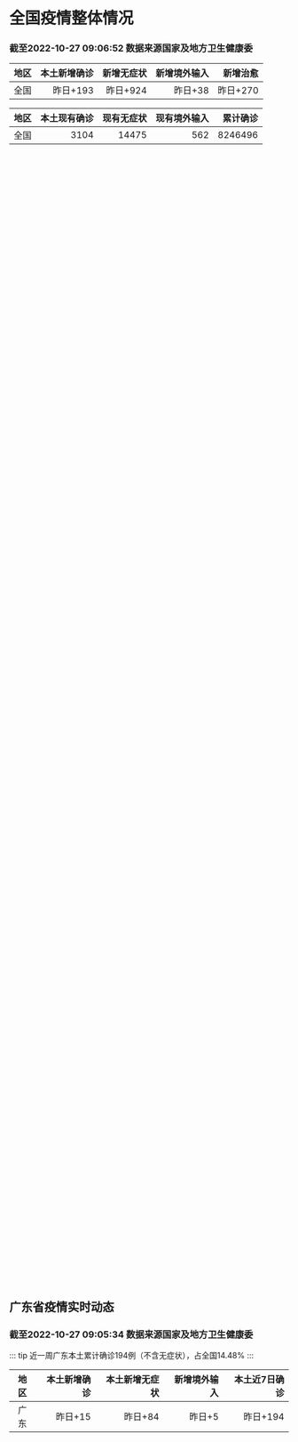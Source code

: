 
# 全国疫情整体情况
### 截至2022-10-27 09:06:52 数据来源国家及地方卫生健康委

|地区|本土新增确诊|新增无症状|新增境外输入|新增治愈|
|:--:|---:|---:|---:|---:|
|全国|昨日+193|昨日+924|昨日+38|昨日+270|

|地区|本土现有确诊|现有无症状|现有境外输入|累计确诊|
|:--:|---:|---:|---:|---:|
|全国|3104|14475|562|8246496|

<ChinaMap :dataList="dataList" :title="title"/>

<div id="chinaDayModify" style="width:100%;height:500px;margin-bottom:10px;"></div>
<div id="chinaAddHistoryData" style="width:100%;height:500px;margin-bottom:10px;"></div>
<div id="chinaNowHistoryData" style="width:100%;height:500px;margin-bottom:10px;"></div>
<div id="chinaTotalHistoryData" style="width:100%;height:500px;margin-bottom:10px;"></div>


## 广东省疫情实时动态
### 截至2022-10-27 09:05:34 数据来源国家及地方卫生健康委

::: tip 近一周广东本土累计确诊194例（不含无症状），占全国14.48%
:::

|地区|本土新增确诊|本土新增无症状|新增境外输入|本土近7日确诊|
|:--:|---:|---:|---:|---:|
|广东|昨日+15|昨日+84|昨日+5|昨日+194|

<div id="guangdongModify" style="width:100%;height:500px;margin-bottom:10px;"></div>
<div id="guangdongTotalHistory" style="width:100%;height:500px;margin-bottom:10px;"></div>
<div id="guangzhouModifyHistory" style="width:100%;height:500px;margin-bottom:10px;"></div>


<script>
import * as echarts from 'echarts'
export default {
  data(){
    return {
      title: '新增本土确诊',
      dataList: [{name: '台湾', value: 0, addList: []},{name: '香港', value: 0, addList: []},{name: '湖北', value: 0, addList: []},{name: '上海', value: 1, addList: [{name: '浦东', num: 1},]},{name: '吉林', value: 0, addList: []},{name: '广东', value: 15, addList: [{name: '广州', num: 11},{name: '惠州', num: 2},{name: '佛山', num: 1},{name: '江门', num: 1},]},{name: '海南', value: 0, addList: []},{name: '四川', value: 4, addList: [{name: '外省返川人员', num: 3},{name: '宜宾', num: 1},]},{name: '福建', value: 31, addList: [{name: '平潭综合实验区', num: 10},{name: '莆田', num: 5},{name: '泉州', num: 5},{name: '福州', num: 5},{name: '南平', num: 3},]},{name: '北京', value: 12, addList: [{name: '朝阳', num: 6},{name: '西城', num: 4},{name: '通州', num: 2},]},{name: '内蒙古', value: 30, addList: [{name: '鄂尔多斯', num: 13},{name: '呼和浩特', num: 6},{name: '锡林郭勒', num: 6},{name: '包头', num: 4},{name: '赤峰', num: 1},]},{name: '陕西', value: 13, addList: [{name: '西安', num: 9},{name: '汉中', num: 4},]},{name: '浙江', value: 1, addList: [{name: '杭州', num: 1},]},{name: '河南', value: 5, addList: [{name: '郑州', num: 5},]},{name: '黑龙江', value: 0, addList: []},{name: '山东', value: 3, addList: [{name: '枣庄', num: 2},{name: '威海', num: 1},]},{name: '云南', value: 0, addList: []},{name: '江苏', value: 12, addList: [{name: '南京', num: 11},{name: '常州', num: 1},]},{name: '天津', value: 1, addList: [{name: '静海区', num: 1},]},{name: '广西', value: 0, addList: []},{name: '河北', value: 0, addList: []},{name: '辽宁', value: 0, addList: []},{name: '新疆', value: 11, addList: [{name: '乌鲁木齐', num: 7},{name: '伊犁哈萨克自治州', num: 4},]},{name: '湖南', value: 13, addList: [{name: '怀化', num: 7},{name: '邵阳', num: 6},]},{name: '安徽', value: 3, addList: [{name: '合肥', num: 3},]},{name: '江西', value: 0, addList: []},{name: '西藏', value: 2, addList: [{name: '拉萨', num: 2},]},{name: '甘肃', value: 0, addList: []},{name: '重庆', value: 13, addList: [{name: '永川区', num: 13},]},{name: '山西', value: 16, addList: [{name: '大同', num: 5},{name: '太原', num: 5},{name: '运城', num: 2},{name: '吕梁', num: 2},{name: '朔州', num: 1},]},{name: '贵州', value: 0, addList: []},{name: '澳门', value: 0, addList: []},{name: '青海', value: 7, addList: [{name: '西宁', num: 5},{name: '海北州', num: 1},{name: '果洛州', num: 1},]},{name: '宁夏', value: 0, addList: []},{name: '南海诸岛', value: 0, addList: []}]
    }
  },
  mounted () {
    this.chartChDay = echarts.init(document.getElementById("chinaDayModify"), "dark")
,this.chartChAdd = echarts.init(document.getElementById("chinaAddHistoryData"), "dark")
,this.chartChNow = echarts.init(document.getElementById("chinaNowHistoryData"), "dark")
,this.chartChTotal = echarts.init(document.getElementById("chinaTotalHistoryData"), "dark")
,this.chartGdMod = echarts.init(document.getElementById("guangdongModify"), "dark")
,this.chartGdTotal = echarts.init(document.getElementById("guangdongTotalHistory"), "dark")
,this.chartGzMod = echarts.init(document.getElementById("guangzhouModifyHistory"), "dark")


    const option_gd_mod = {
      title: {
        text: '广东疫情新增趋势（人）'
      },
      tooltip: {
        trigger: 'axis',
        axisPointer: {
          type: 'cross',
          label: {
            backgroundColor: '#6a7985'
          }
        }
      },
      legend: {
        top: 20,
        data: [{name: '本土新增确诊',icon: 'rect'}, {name: '本土新增无症状',icon: 'rect'},{name: '新增境外输入',icon: 'rect'}]
      },
      grid: {
        left: '3%',
        right: '4%',
        bottom: '3%',
        containLabel: true
      },
      toolbox: {
        feature: {
          saveAsImage: {}
        }
      },
      xAxis: {
        type: 'category',
        boundaryGap: false,
        data: ["08.29","08.30","08.31","09.01","09.02","09.03","09.04","09.05","09.06","09.07","09.08","09.09","09.10","09.11","09.12","09.13","09.14","09.15","09.16","09.17","09.18","09.19","09.20","09.21","09.22","09.23","09.24","09.25","09.26","09.27","09.28","09.29","09.30","10.01","10.02","10.03","10.04","10.05","10.06","10.07","10.08","10.09","10.10","10.11","10.12","10.13","10.14","10.15","10.16","10.17","10.18","10.19","10.20","10.21","10.22","10.23","10.24","10.25","10.26",]
      },
      yAxis: {
        type: 'value'
      },
      series: [
        {
          name: '本土新增确诊',
          type: 'line',
          stack: 'Total',
          areaStyle: {},
          emphasis: {
            focus: 'series'
          },
          data: [24,25,40,55,65,79,63,43,42,27,36,26,15,17,7,6,5,5,3,2,1,0,3,1,2,5,6,7,12,4,18,16,22,17,19,27,34,37,41,47,34,31,38,43,36,53,60,35,23,36,50,26,27,19,32,23,33,45,15,]
        },
        {
          name: '本土新增无症状',
          type: 'line',
          stack: 'Total',
          areaStyle: {},
          emphasis: {
            focus: 'series'
          },
          data: [12,21,34,41,40,24,26,17,18,12,28,6,10,11,4,3,4,1,1,1,2,1,2,2,4,0,0,5,5,2,5,15,21,10,24,16,24,27,34,27,21,24,25,11,17,21,29,29,38,61,48,58,62,74,59,70,62,67,84,]
        },
        {
          name: '新增境外输入',
          type: 'line',
          stack: 'Total',
          areaStyle: {},
          emphasis: {
            focus: 'series'
          },
          data: [11,10,13,16,17,18,16,16,19,6,16,23,19,21,12,11,8,10,15,7,11,15,12,13,14,15,12,19,14,15,21,15,11,29,11,19,18,19,27,10,14,27,27,14,17,15,24,18,18,11,12,14,25,17,9,19,12,6,5,]
        }
      ]
    };

    const option_gd_total = {
      title: {
        text: '广东疫情概览（人）'
      },
      tooltip: {
        trigger: 'axis',
        axisPointer: {
          type: 'cross',
          label: {
            backgroundColor: '#6a7985'
          }
        }
      },
      legend: {
        top: 20,
        data: [{name: '累计确诊',icon: 'rect'},{name: '累计治愈',icon: 'rect'}]
      },
      grid: {
        left: '3%',
        right: '4%',
        bottom: '3%',
        containLabel: true
      },
      toolbox: {
        feature: {
          saveAsImage: {}
        }
      },
      xAxis: {
        type: 'category',
        boundaryGap: false,
        data: ["08.29","08.30","08.31","09.01","09.02","09.03","09.04","09.05","09.06","09.07","09.08","09.09","09.10","09.11","09.12","09.13","09.14","09.15","09.16","09.17","09.18","09.19","09.20","09.21","09.22","09.23","09.24","09.25","09.26","09.27","09.28","09.29","09.30","10.01","10.02","10.03","10.04","10.05","10.06","10.07","10.08","10.09","10.10","10.11","10.12","10.13","10.14","10.15","10.16","10.17","10.18","10.19","10.20","10.21","10.22","10.23","10.24","10.25","10.26",]
      },
      yAxis: {
        type: 'value'
      },
      series: [
        {
          name: '累计确诊',
          type: 'line',
          stack: 'Total',
          areaStyle: {},
          emphasis: {
            focus: 'series'
          },
          data: [8933,8968,9021,9092,9174,9271,9350,9413,9474,9507,9559,9608,9642,9680,9699,9716,9729,9744,9762,9771,9783,9798,9813,9827,9843,9863,9881,9905,9931,9950,9991,10022,10055,10101,10131,10177,10229,10285,10353,10410,10458,10516,10581,10638,10691,10759,10843,10896,10947,10994,11056,11106,11138,11174,11215,11257,11302,11353,11373,]
        },
        {
          name: '累计治愈',
          type: 'line',
          stack: 'Total',
          areaStyle: {},
          emphasis: {
            focus: 'series'
          },
          data: [8561,8591,8620,8641,8671,8708,8725,8744,8775,8804,8831,8855,8888,8923,8959,9011,9075,9140,9140,9140,9140,9140,9140,9140,9529,9529,9529,9529,9529,9529,9529,9529,9529,9529,9529,9529,9529,9529,9877,9877,9877,9972,10007,10048,10091,10127,10127,10127,10178,10239,10298,10298,10298,10298,10298,10298,10298,10298,10298,]
        }
      ]
    };

    const option_gz_mod = {
      title: {
        text: '广州疫情新增趋势（人）'
      },
      tooltip: {
        trigger: 'axis',
        axisPointer: {
          type: 'cross',
          label: {
            backgroundColor: '#6a7985'
          }
        }
      },
      legend: {
        top: 20,
        data: [{name: '本土新增确诊',icon: 'rect'},{name: '本土新增无症状',icon: 'rect'}]
      },
      grid: {
        left: '3%',
        right: '4%',
        bottom: '3%',
        containLabel: true
      },
      toolbox: {
        feature: {
          saveAsImage: {}
        }
      },
      xAxis: {
        type: 'category',
        boundaryGap: false,
        data: ["0829","0830","0831","0901","0902","0903","0904","0905","0906","0907","0908","0909","0910","0911","0912","0913","0914","0915","0916","0917","0918","0919","0920","0921","0922","0923","0924","0925","0926","0927","0928","0929","0930","1001","1002","1003","1004","1005","1006","1007","1008","1009","1010","1011","1012","1013","1014","1015","1016","1017","1018","1019","1020","1021","1022","1023","1024","1025","1026",]
      },
      yAxis: {
        type: 'value'
      },
      series: [
        {
          name: '本土新增确诊',
          type: 'line',
          stack: 'Total',
          areaStyle: {},
          emphasis: {
            focus: 'series'
          },
          data: [0,5,5,3,7,4,8,5,6,3,2,0,0,0,0,0,0,0,0,1,0,0,0,0,1,4,5,2,2,0,1,1,2,0,5,10,12,14,21,17,18,5,13,6,10,25,23,20,3,16,22,6,10,12,18,16,22,27,11,]
        },
        {
          name: '本土新增无症状',
          type: 'line',
          stack: 'Total',
          areaStyle: {},
          emphasis: {
            focus: 'series'
          },
          data: [0,0,4,2,3,0,1,3,1,1,0,0,0,0,0,0,0,0,1,0,1,0,1,2,4,0,0,0,1,1,0,2,0,0,3,7,5,13,8,12,9,15,1,2,7,3,8,16,27,43,31,44,46,46,39,53,43,46,39,]
        }
      ]
    };

    const option_ch_day  = {
      series: [
        {
          type: 'treemap',
          data: [
            {
              name: '本土新增确诊昨日+193',
              value: 193,
            },
            {
              name: '新增无症状昨日+924',
              value: 924,
            },
            {
              name: '新增境外输入昨日+38',
              value: 38,
            },
            {
              name: '新增治愈昨日+270',
              value: 270,
            },
          ]
        }
      ]
    };

    const option_ch_add = {
      title: {
        text: '新增疫情整体走势'
      },
      tooltip: {
        trigger: 'axis',
        axisPointer: {
          type: 'cross',
          label: {
            backgroundColor: '#6a7985'
          }
        }
      },
      legend: {
        top: 20,
        data: [{name: '本土确诊',icon: 'rect'}, {name: '无症状感染',icon: 'rect'},{name: '新增境外输入',icon: 'rect'}]
      },
      grid: {
        left: '3%',
        right: '4%',
        bottom: '3%',
        containLabel: true
      },
      toolbox: {
        feature: {
          saveAsImage: {}
        }
      },
      xAxis: {
        type: 'category',
        boundaryGap: false,
        data: ["08.27","08.28","08.29","08.30","08.31","09.01","09.02","09.03","09.04","09.05","09.06","09.07","09.08","09.09","09.10","09.11","09.12","09.13","09.14","09.15","09.16","09.17","09.18","09.19","09.20","09.21","09.22","09.23","09.24","09.25","09.26","09.27","09.28","09.29","09.30","10.01","10.02","10.03","10.04","10.05","10.06","10.07","10.08","10.09","10.10","10.11","10.12","10.13","10.14","10.15","10.16","10.17","10.18","10.19","10.20","10.21","10.22","10.23","10.24","10.25","10.26",]
      },
      yAxis: {
        type: 'value'
      },
      series: [
        {
          name: '本土确诊',
          type: 'line',
          stack: 'Total',
          areaStyle: {},
          emphasis: {
            focus: 'series'
          },
          data: [259,301,349,349,307,318,440,314,303,264,323,241,259,239,179,164,188,196,126,102,76,106,92,104,123,114,121,129,159,235,173,119,106,97,106,116,189,250,223,183,216,447,441,373,427,374,322,249,291,174,182,208,204,164,158,159,155,173,205,297,193,]
        },
        {
          name: '无症状感染',
          type: 'line',
          stack: 'Total',
          areaStyle: {},
          emphasis: {
            focus: 'series'
          },
          data: [1035,1255,1368,1326,1596,1567,1379,1359,1249,1235,1247,1093,1033,994,959,785,727,762,823,746,505,930,715,525,485,512,627,624,601,597,636,625,526,625,549,432,466,626,747,1005,1267,1301,1307,1566,1662,1386,1154,1010,900,668,534,587,630,643,638,658,683,751,875,944,924,]
        },
        {
          name: '新增境外输入',
          type: 'line',
          stack: 'Total',
          areaStyle: {},
          emphasis: {
            focus: 'series'
          },
          data: [48,51,33,43,61,55,62,70,46,46,57,39,42,51,55,62,54,41,41,59,64,48,55,48,43,51,54,59,58,60,72,75,64,59,66,63,51,57,50,46,72,54,62,61,64,43,50,64,70,70,63,42,43,47,56,56,52,48,41,41,38,]
        }
      ]
    };

    const option_ch_now = {
      title: {
        text: '现有疫情整体走势'
      },
      tooltip: {
        trigger: 'axis',
        axisPointer: {
          type: 'cross',
          label: {
            backgroundColor: '#6a7985'
          }
        }
      },
      legend: {
        top: 20,
        data: [{name: '本土确诊',icon: 'rect'}, {name: '无症状感染',icon: 'rect'},{name: '新增境外输入',icon: 'rect'}]
      },
      grid: {
        left: '3%',
        right: '4%',
        bottom: '3%',
        containLabel: true
      },
      toolbox: {
        feature: {
          saveAsImage: {}
        }
      },
      xAxis: {
        type: 'category',
        boundaryGap: false,
        data: ["08.27","08.28","08.29","08.30","08.31","09.01","09.02","09.03","09.04","09.05","09.06","09.07","09.08","09.09","09.10","09.11","09.12","09.13","09.14","09.15","09.16","09.17","09.18","09.19","09.20","09.21","09.22","09.23","09.24","09.25","09.26","09.27","09.28","09.29","09.30","10.01","10.02","10.03","10.04","10.05","10.06","10.07","10.08","10.09","10.10","10.11","10.12","10.13","10.14","10.15","10.16","10.17","10.18","10.19","10.20","10.21","10.22","10.23","10.24","10.25","10.26",]
      },
      yAxis: {
        type: 'value'
      },
      series: [
        {
          name: '本土确诊',
          type: 'line',
          stack: 'Total',
          areaStyle: {},
          emphasis: {
            focus: 'series'
          },
          data: [6364,6101,5973,5834,5779,5658,5756,5636,5668,5670,5709,5713,5666,5575,5403,5083,4851,4714,4334,3681,3502,3293,3070,2881,2726,2606,2494,2477,2395,2404,2381,2378,2365,2359,2301,2314,2306,2341,2261,2263,2329,2666,2977,3240,3460,3637,3779,3824,3906,3854,3808,3777,3677,3595,3529,3362,3245,3179,3062,3127,3104,]
        },
        {
          name: '无症状感染',
          type: 'line',
          stack: 'Total',
          areaStyle: {},
          emphasis: {
            focus: 'series'
          },
          data: [568,547,510,501,519,530,551,562,559,557,571,548,560,560,567,568,566,563,550,565,586,572,576,577,571,577,564,563,552,558,585,613,632,610,608,631,623,629,615,620,628,633,641,646,644,623,618,632,657,650,655,636,635,623,624,624,629,605,592,578,562,]
        },
        {
          name: '新增境外输入',
          type: 'line',
          stack: 'Total',
          areaStyle: {},
          emphasis: {
            focus: 'series'
          },
          data: [21301,21326,21729,22052,22906,23471,23260,23287,23491,23860,24163,24009,23400,22660,22555,21919,21298,20832,20206,18729,18148,17756,17213,16241,14762,14010,13518,11627,11277,10573,10414,10373,10105,9829,9770,9618,8814,8449,8109,8069,8744,9419,10193,11206,11944,12805,13455,13998,14442,14606,14679,14750,14715,14774,14658,14360,14193,14094,14026,14399,14475,]
        }
      ]
    };

    const option_ch_total = {
      title: {
        text: '累计疫情整体走势'
      },
      tooltip: {
        trigger: 'axis',
        axisPointer: {
          type: 'cross',
          label: {
            backgroundColor: '#6a7985'
          }
        }
      },
      legend: {
        top: 20,
        data: [{name: '确诊(含港澳台)', con: 'rect'}, {name: '死亡(含港澳台)',icon: 'rect'}]
      },
      grid: {
        left: '3%',
        right: '4%',
        bottom: '3%',
        containLabel: true
      },
      toolbox: {
        feature: {
          saveAsImage: {}
        }
      },
      xAxis: {
        type: 'category',
        boundaryGap: false,
        data: ["08.27","08.28","08.29","08.30","08.31","09.01","09.02","09.03","09.04","09.05","09.06","09.07","09.08","09.09","09.10","09.11","09.12","09.13","09.14","09.15","09.16","09.17","09.18","09.19","09.20","09.21","09.22","09.23","09.24","09.25","09.26","09.27","09.28","09.29","09.30","10.01","10.02","10.03","10.04","10.05","10.06","10.07","10.08","10.09","10.10","10.11","10.12","10.13","10.14","10.15","10.16","10.17","10.18","10.19","10.20","10.21","10.22","10.23","10.24","10.25","10.26",]
      },
      yAxis: {
        type: 'value'
      },
      series: [
        {
          name: '确诊(含港澳台)',
          type: 'line',
          stack: 'Total',
          areaStyle: {},
          emphasis: {
            focus: 'series'
          },
          data: [5817871,5846327,5868458,5901615,5938060,5974028,6009747,6044288,6080405,6106096,6144277,6187141,6223835,6259551,6296680,6330038,6356783,6404975,6455788,6502479,6545234,6585920,6626392,6655661,6701113,6748819,6792066,6833790,6872895,6912675,6942179,6988610,7037863,7083359,7127469,7171159,7215114,7249310,7299603,7355347,7402656,7454504,7499946,7499946,7578751,7621171,7621171,7621171,7778306,7822739,7865269,7895059,7895059,7895059,8026778,8064765,8101522,8137786,8137786,8137786,8246496,]
        },
        {
          name: '死亡(含港澳台)',
          type: 'line',
          stack: 'Total',
          areaStyle: {},
          emphasis: {
            focus: 'series'
          },
          data: [24699,24740,24766,24806,24836,24883,24927,24976,25019,25058,25088,25130,25171,25237,25275,25315,25354,25381,25428,25491,25553,25603,25671,25712,25744,25792,25868,26074,26132,26176,26244,26278,26330,26388,26446,26500,26568,26609,21422,26706,26769,26823,26823,26823,26823,26823,26823,26823,26823,26823,26823,26823,26823,26823,26823,26823,26823,26823,26823,26823,26823,]
        }
      ]
    };

    this.chartGdMod.setOption(option_gd_mod);
    this.chartGdTotal.setOption(option_gd_total);
    this.chartGzMod.setOption(option_gz_mod);
    this.chartChDay.setOption(option_ch_day);
    this.chartChAdd.setOption(option_ch_add);
    this.chartChNow.setOption(option_ch_now);
    this.chartChTotal.setOption(option_ch_total);

    window.onresize = () => {
      this.chartGdMod.resize()
      this.chartGdTotal.resize()
      this.chartGzMod.resize()
      this.chartChDay.resize()
      this.chartChAdd.resize()
      this.chartChNow.resize()
      this.chartChTotal.resize()
    }
  }
}
</script>

## 广东省各地区疫情情况

::: danger 210个中高风险地区
:::

|地区|本土新增确诊|本土新增无症状|本土近7日确诊|中高风险地区|
|:--:|---:|---:|---:|---:|
|广州|+11|+39|+116|+129|
|惠州|+2|+2|+4|+3|
|佛山|+1|+9|+17|+4|
|江门|+1|+1|+11|+18|
|梅州|0|+29|+3|+7|
|深圳|0|+2|+32|+23|
|揭阳|0|+2|0|+13|
|肇庆|0|0|+4|0|
|中山|0|0|+4|+10|
|清远|0|0|+2|0|
|阳江|0|0|+1|+3|
|汕尾|0|0|0|0|
|东莞|0|0|0|0|
|汕头|0|0|0|0|
|茂名|0|0|0|0|
|珠海|0|0|0|0|
|潮州|0|0|0|0|
|湛江|0|0|0|0|
|河源|0|0|0|0|
|云浮|0|0|0|0|
|韶关|0|0|0|0|


## 广东疫情热点动态

  
### 10-27 10:04
::: tip 佛山26日新增本土确诊病例1例、本土无症状感染者9例
10月26日0—24时，佛山市新增本土确诊病例1例，新增本土无症状感染者9例。个案1为主动就诊人员，在发热门诊就诊期间核酸检测阳性。个案2-10均作为佛山市近日报告的阳性人员的密接纳入隔离管理，在隔离...

信息来源：南方都市报

[阅读全文](https://h5.baike.qq.com/mobile/landing.html?docid=20221027A01OI700&isNews=1&adtag=wxjk.yqssc.yqdt)
:::

### 10-27 09:30
::: tip 深圳市南山区一地降为低风险区
深圳市南山区新型冠状病毒肺炎疫情
防控指挥部办公室通告
（第 219 号）
按照国务院应对新型冠状病毒肺炎疫情联防联控机制综合组《新型冠状病毒肺炎疫情防控方案（第九版）》相关规定，经专家组研判，自20...

北京日报客户端

[阅读全文](https://view.inews.qq.com/a/20221027A01D8S00?&chlid=news_news_top&uid=100188415180#)
:::

### 10-27 08:59
::: tip 10月26日深圳新增2例新冠病毒无症状感染者
人民网深圳10月27日电 (江佳玲)10月27日，深圳市卫健委通报，10月26日0—24时，深圳在集中隔离观察人员中发现2例新冠病毒无症状感染者。病例1，男，29岁，居住在宝安区新安街道招商华侨城曦城...

信息来源：金台资讯

[阅读全文](https://h5.baike.qq.com/mobile/landing.html?docid=20221027A013VB00&isNews=1&adtag=wxjk.yqssc.yqdt)
:::

### 10-27 00:14
::: tip 自风险地区返珠后未落实防疫要求，金湾通报调查处理情况
10月26日，珠海市金湾区新型冠状病毒肺炎疫情防控指挥部办公室发布情况通报，近日，金湾区有关部门依法对一起违反疫情防控要求的违法行为进行调查处理。具体情况通报如下：一、T3、T4、T9项目业主方办事员...

信息来源：南方PLUS

[阅读全文](https://h5.baike.qq.com/mobile/landing.html?docid=20221027A004CN00&isNews=1&adtag=wxjk.yqssc.yqdt)
:::

### 10-27 00:14
::: tip 配合疫情防控需要，广州长隆欢乐世界27日起暂时闭园
据广州长隆官方微博发布的消息，因配合疫情防控需要，执行疫情防控要求，广州长隆欢乐世界将于10月27日（星期四）起暂时闭园。开放时间将另行公布。此前已经预订相关产品的游客，可通过原购买渠道免费退票。【南...

信息来源：南方PLUS

[阅读全文](https://h5.baike.qq.com/mobile/landing.html?docid=20221027A004C300&isNews=1&adtag=wxjk.yqssc.yqdt)
:::

### 10-27 08:40
::: tip 2022年10月27日广东省新冠肺炎疫情情况
                                                        　　10月26日0-24时，全省新增本土确诊病例14例（广州11例，佛山1例，惠州1例，...

信息来源：广东省卫生健康委员会

[阅读全文](https://h5.baike.qq.com/mobile/landing.html?docid=WJW2022102713UK4VRE&isNews=1&adtag=wxjk.yqssc.yqdt)
:::

### 10-26 21:59
::: tip 广州本轮疫情流行毒株传播力更强潜伏期更短
(抗击新冠肺炎)广州本轮疫情流行毒株传播力更强潜伏期更短
　　中新社广州10月26日电 (记者 王华)本月以来的广州疫情仍在发展中。广州市疾控中心26日在疫情防控发布会上表示，本轮疫情流行毒株奥密克戎...

中国新闻网

[阅读全文](https://view.inews.qq.com/a/20221026A08M0N00?&chlid=news_news_top&uid=100188415180#)
:::

### 10-26 21:04
::: tip 梅州市“1023”疫情新增感染者10例，均为无症状感染者
10月25日，丰顺新增10例新冠病毒无症状感染者，其中：集中隔离点发现7例、高风险区筛查3例。新增病例情况如下：病例20：男，22岁，与个案10是同住人员，居住在丰顺县汤坑镇柑园路，在集中隔离点筛查发...

信息来源：南方PLUS

[阅读全文](https://h5.baike.qq.com/mobile/landing.html?docid=20221026A0866N00&isNews=1&adtag=wxjk.yqssc.yqdt)
:::

### 10-26 21:00
::: tip 揭阳市揭东区发现2例核酸检测结果异常人员
2022年10月25日，揭东区在主动核酸检测中发现2名核酸检测结果异常人员，均与榕城确诊病例存在时空交集，市、区有序开展流调排查、核酸检测、隔离管控、环境消杀等处置工作。涉疫人员1主要活动行程轨迹如下...

信息来源：南方都市报

[阅读全文](https://h5.baike.qq.com/mobile/landing.html?docid=20221026A084O900&isNews=1&adtag=wxjk.yqssc.yqdt)
:::

### 10-26 18:59
::: tip 感染者从被感染到传染人最短仅需24小时！广州：本轮疫情奥密克戎BA.5.2系列分支表现出更强传播能力
每经编辑：李泽东据央视新闻，10月26日，记者从广州市疫情防控新闻发布会上了解到，近期先后发生的聚集性疫情，都是在感染者的居住圈、工作圈、社交圈这三个圈层。通过人员密集、空间密闭的区域进行传播，譬如城...

信息来源：每日经济新闻

[阅读全文](https://h5.baike.qq.com/mobile/landing.html?docid=20221026A06XOV00&isNews=1&adtag=wxjk.yqssc.yqdt)
:::


